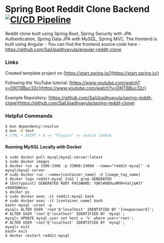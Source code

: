 # Spring Boot Reddit Clone Backend [![CI/CD Pipeline](https://github.com/spencerlepine/spring-reddit-workshop/actions/workflows/build.yml/badge.svg?branch=main)](https://github.com/spencerlepine/spring-reddit-workshop/actions/workflows/build.yml)

Reddit clone built using Spring Boot, Spring Security with JPA Authentication, Spring Data JPA with MySQL, Spring MVC. The frontend is built using Angular - You can find the frontend source code here - https://github.com/SaiUpadhyayula/angular-reddit-clone

### Links
Created template project on [https://start.spring.io/](https://start.spring.io/)

Following the YouTube tutorial: [https://www.youtube.com/watch?v=DKlTBBuc32c](https://www.youtube.com/watch?v=DKlTBBuc32c)

Example Repository: [https://github.com/SaiUpadhyayula/spring-reddit-clone](https://github.com/SaiUpadhyayula/spring-reddit-clone)


### Helpful Commands
```sh
$ mvn dependency:resolve
$ mvn -B test
# CTRL + SHIFT + A => "Plugins" => search lombok
```

#### Running MySQL Locally with Docker

```shell
$ sudo docker pull mysql/mysql-server:latest
$ sudo docker images
$ docker run -p 3306:3306 -p 33060:33060 --name="reddit-mysql" -d mysql/mysql-server 
# sudo docker run --name=[container_name] -d [image_tag_name]
$ docker logs reddit-mysql 2>&1 | grep GENERATED
# [Entrypoint] GENERATED ROOT PASSWORD: Y@6l#80OuuMhM=Valj&#3?=9405@Wexu
$ docker ps
$ sudo docker exec -it reddit-mysql bash
# sudo docker exec -it [container_name] bash
bash> mysql -uroot -p
mysql> ALTER USER 'root'@'localhost' IDENTIFIED BY '[newpassword]';
# ALTER USER 'root'@'localhost' IDENTIFIED BY 'mysql';
mysql> UPDATE mysql.user set host = '%' where user='root';
# ALTER USER 'root'@'localhost' IDENTIFIED BY 'mysql';
mysql> exit
bash> exit
$ docker restart reddit-mysql
```